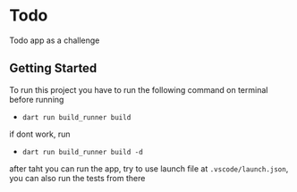 # Todo

Todo app as a challenge

## Getting Started

To run this project you have to run the following command on terminal before running

- ```dart run build_runner build```

if dont work, run

- ```dart run build_runner build -d```

after taht you can run the app, try to use launch file at ```.vscode/launch.json```, you can also run the tests from there